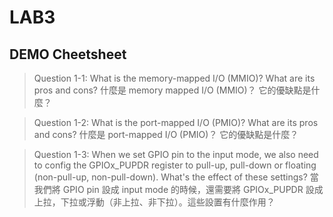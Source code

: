 # LAB3

## DEMO Cheetsheet

>Question 1-1: What is the memory-mapped I/O (MMIO)? What are its pros and cons?
什麼是 memory mapped I/O (MMIO)？ 它的優缺點是什麼？


>Question 1-2: What is the port-mapped I/O (PMIO)? What are its pros and cons?
什麼是 port-mapped I/O (PMIO)？ 它的優缺點是什麼？


>Question 1-3: When we set GPIO pin to the input mode, we also need to config the GPIOx_PUPDR register to pull-up, pull-down or floating (non-pull-up, non-pull-down). What's the effect of these settings?
當我們將 GPIO pin 設成 input mode 的時候，還需要將 GPIOx_PUPDR 設成上拉，下拉或浮動（非上拉、非下拉）。這些設置有什麼作用？
